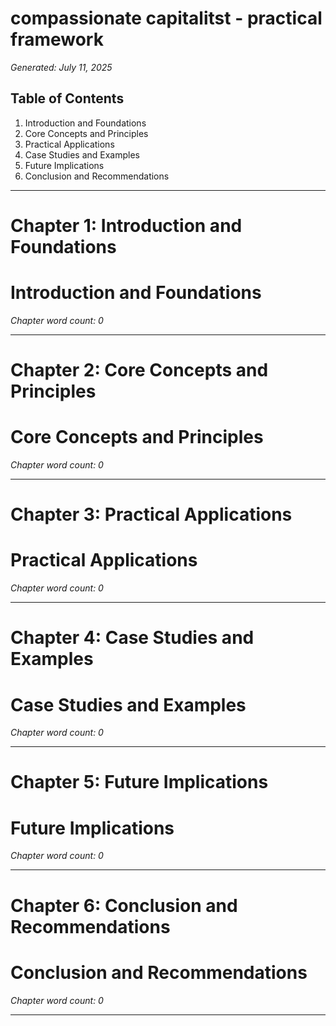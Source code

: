 # compassionate capitalitst - practical framework

*Generated: July 11, 2025*

## Table of Contents

1. Introduction and Foundations
2. Core Concepts and Principles
3. Practical Applications
4. Case Studies and Examples
5. Future Implications
6. Conclusion and Recommendations

---

# Chapter 1: Introduction and Foundations

# Introduction and Foundations


*Chapter word count: 0*

---

# Chapter 2: Core Concepts and Principles

# Core Concepts and Principles


*Chapter word count: 0*

---

# Chapter 3: Practical Applications

# Practical Applications


*Chapter word count: 0*

---

# Chapter 4: Case Studies and Examples

# Case Studies and Examples


*Chapter word count: 0*

---

# Chapter 5: Future Implications

# Future Implications


*Chapter word count: 0*

---

# Chapter 6: Conclusion and Recommendations

# Conclusion and Recommendations


*Chapter word count: 0*

---

